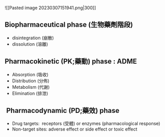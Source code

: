 ![[Pasted image 20230307151941.png\|300]]
## Biopharmaceutical phase (生物藥劑階段) ​
+ disintegration (崩散)
+ dissolution (溶離)
## Pharmacokinetic (PK;藥動) phase : ADME​
+ Absorption (吸收)
+ Distribution (分佈)
+ Metabolism (代謝)
+ Elimination (排泄)
##  Pharmacodynamic (PD;藥效) phase​
+ Drug targets: 
	receptors (受體) or enzymes (pharmacological response)
+ Non-target sites: 
	adverse effect or side effect or toxic effect ​